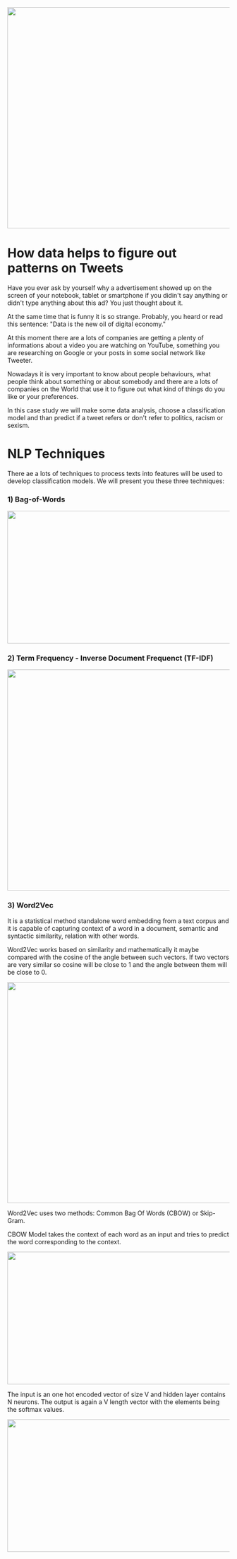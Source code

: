 <img src="https://miro.medium.com/max/875/1*sDa7Oqnh-zRXPPewKZid4g.png" width="900" height="500">

# How data helps to figure out patterns on Tweets

Have you ever ask by yourself why a advertisement showed up on the screen of your notebook, tablet or smartphone if you didin't say anything or didn't type anything about this ad? You just thought about it.

At the same time that is funny it is so strange. Probably, you heard or read this sentence: "Data is the new oil of digital economy." 

At this moment there are a lots of companies are getting a plenty of informations about a video you are watching on YouTube, something you are researching on Google or your posts in some social network like Tweeter. 

Nowadays it is very important to know about people behaviours, what people think about something or about somebody and there are a lots of companies on the World that use it to figure out what kind of things do you like or your preferences.

In this case study we will make some data analysis, choose a classification model and than predict if a tweet refers or don't refer to politics, racism or sexism.



# NLP Techniques

There ae a lots of techniques to process texts into features will be used to develop classification models. We will present you these three techniques:

### 1) Bag-of-Words

<img src="https://miro.medium.com/max/875/1*xUFlK4ZSu_GQFuRvcoBLRA.png" width="700" height="300">

### 2) Term Frequency - Inverse Document Frequenct (TF-IDF)

<img src="https://mlwhiz.com/images/tfidf.png" width="900" height="500">

### 3) Word2Vec

It is a statistical method standalone word embedding from a text corpus and it is capable of capturing context of a word in a document, semantic and syntactic similarity, relation with other words.

Word2Vec works based on similarity and mathematically it maybe compared with the cosine of the angle between such vectors. If two vectors are very similar so cosine will be close to 1 and the angle between them will be close to 0. 

<img src="https://miro.medium.com/max/871/0*XMW5mf81LSHodnTi.png" width="700" height="500">


Word2Vec uses two methods: Common Bag Of Words (CBOW) or Skip-Gram.

CBOW Model takes the context of each word as an input and tries to predict the word corresponding to the context.


<img src="https://miro.medium.com/max/875/0*3DFDpaXoglalyB4c.png" width="700" height="300">

The input is an one hot encoded vector of size V and hidden layer contains N neurons. The output is again a V length vector with the elements being the softmax values.

<img src="https://miro.medium.com/max/745/0*CCsrTAjN80MqswXG" width="700" height="300">


